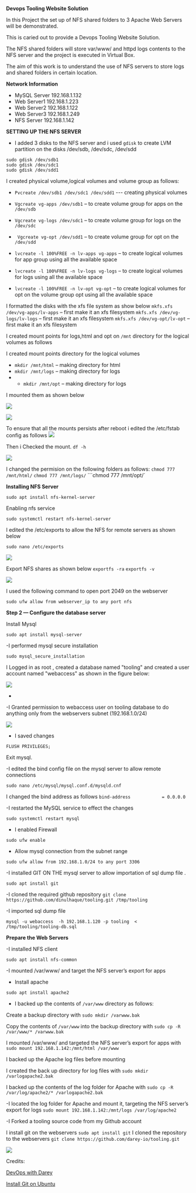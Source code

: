 **Devops Tooling Website Solution**


In this Project the set up of NFS shared folders to 3 Apache Web Servers will be demonstrated.

This is caried out to provide a Devops Tooling Website Solution.

The NFS shared folders will store var/www/ and  httpd logs contents to the NFS server and the project is executed in Virtual Box.

The aim of this work is to understand the use of  NFS servers to store logs and shared folders in certain location.

**Network Information**

- MySQL Server 192.168.1.132
- Web Server1 192.168.1.223
- Web Server2 192.168.1.122
- Web Server3 192.168.1.249
- NFS Server 192.168.1.142




**SETTING UP THE NFS SERVER**

- I added 3 disks to the NFS server and i used `gdisk` to create LVM partition on the disks /dev/sdb, /dev/sdc, /dev/sdd

```
sudo gdisk /dev/sdb1
sudo gdisk /dev/sdc1
sudo gdisk /dev/sdd1	
```



I created physical volume,logical volumes and volume group as follows:
- ```Pvcreate /dev/sdb1 /dev/sdc1 /dev/sdd1``` --- creating physical volumes
 

- ```Vgcreate vg-apps /dev/sdb1``` – to create volume group for apps on the ```/dev/sdb```
 
- ```Vgcreate vg-logs /dev/sdc1``` – to create volume group for logs on the ```/dev/sdc```
 
- ``` Vgcreate vg-opt /dev/sdd1``` – to create volume group for opt on the ```/dev/sdd```

- ```lvcreate -l 100%FREE -n lv-apps vg-apps``` – to create logical volumes for app group using all the available space

- ```lvcreate -l 100%FREE -n lv-logs vg-logs``` – to create logical volumes for logs using all the available space
 
- ```lvcreate -l 100%FREE -n lv-opt vg-opt``` – to create logical volumes for opt on the volume group opt using all the available space

I formatted the disks with the xfs file system as show below
```mkfs.xfs /dev/vg-apps/lv-apps``` – first make it an xfs filesystem
```mkfs.xfs /dev/vg-logs/lv-logs``` – first make it an xfs filesystem
```mkfs.xfs /dev/vg-opt/lv-opt``` – first make it an xfs filesystem


I created mount points for logs,html and opt on 
```/mnt``` directory for the logical volumes as follows

I created mount points directory for the logical volumes

- ```mkdir /mnt/html``` – making directory for html
- ```mkdir /mnt/logs``` – making directory for logs
- - ```mkdir /mnt/opt``` – making directory for logs


I mounted them as shown below

![](https://github.com/drazen-dee28/Devops-Tooling-Website-Solution/blob/main/devops_tooling/mount.jpg)



![](https://github.com/drazen-dee28/Devops-Tooling-Website-Solution/blob/main/devops_tooling/xfs.png)


To ensure that all the mounts  persists after reboot i edited the /etc/fstab config as follows
![](https://github.com/drazen-dee28/Devops-Tooling-Website-Solution/blob/main/devops_tooling/uuid.jpg)


Then i Checked the mount.
```df -h```

![](https://github.com/drazen-dee28/Devops-Tooling-Website-Solution/blob/main/devops_tooling/output.png)



I changed the permision on the following folders as follows:
```chmod 777 /mnt/html/```
```chmod 777 /mnt/logs/```
```chmod 777 /mnt/opt/`

 

**Installing NFS Server**

```sudo apt install nfs-kernel-server```

Enabling nfs service

 ```sudo systemctl restart nfs-kernel-server```


I edited the /etc/exports to allow the NFS for remote servers as shown below

```sudo nano /etc/exports```


![](https://github.com/drazen-dee28/Devops-Tooling-Website-Solution/blob/main/devops_tooling/export.png)

Export NFS shares as shown below
```exportfs -ra```
```exportfs -v```

![](https://github.com/drazen-dee28/Devops-Tooling-Website-Solution/blob/main/devops_tooling/exportfs.png)


I used the following command to open port 2049 on the webserver

```sudo ufw allow from webserver_ip to any port nfs```




**Step 2 — Configure the database server**

Install Mysql

```sudo apt install mysql-server```

-I performed mysql secure installation

```sudo mysql_secure_installation```


 I Logged in as root , created a database named "tooling" and created a user account named "webaccess" as shown in the figure below:

![](https://github.com/drazen-dee28/Devops-Tooling-Website-Solution/blob/main/devops_tooling/mysqllogin.png)


-
-I Granted permission to webaccess user on tooling database to do anything only from the webservers subnet (192.168.1.0/24)

![](https://github.com/drazen-dee28/Devops-Tooling-Website-Solution/blob/main/devops_tooling/privi.png)



- I saved changes

```FLUSH PRIVILEGES;```

Exit mysql.

-I edited the bind config  file on the mysql server to allow remote connections

 ```sudo nano /etc/mysql/mysql.conf.d/mysqld.cnf```

I changed the bind address  as follows
 ```bind-address            = 0.0.0.0```


 -I restarted the MySQL service to effect the changes 

 ```sudo systemctl restart mysql```

 - I enabled Firewall

 ```sudo ufw enable```

 - Allow mysql connection from the subnet range

```sudo ufw allow from 192.168.1.0/24 to any port 3306```


-I installed GIT ON THE mysql server  to allow importation of sql dump file .

```sudo apt install git```

-I cloned the required github repository
```git clone https://github.com/dinulhaque/tooling.git /tmp/tooling```

-I imported sql dump file

```mysql -u webaccess  -h 192.168.1.120 -p tooling  < /tmp/tooling/tooling-db.sql```



 **Prepare the Web Servers**

 -I installed NFS client

 ```sudo apt install nfs-common```

 -I mounted /var/www/ and target the NFS server’s export for apps



 - Install apache

 ```sudo apt install apache2```

 - I backed up the contents of `/var/www` directory as follows:

 Create a backup directory with `sudo mkdir /varwww.bak`
 
 Copy the contents of `/var/www` into the backup directory with `sudo cp -R /var/www/* /varwww.bak`

I mounted /var/www/ and targeted the NFS server’s export for apps with `sudo mount 192.168.1.142:/mnt/html /var/www`



I backed up the Apache log files before mounting

I created the back up directory for log files with `sudo mkdir /varlogapache2.bak`

I backed up the contents of the log folder for Apache with `sudo cp -R /var/log/apache2/* /varlogapache2.bak`

 -I located the log folder for Apache and mount it, targeting the NFS server’s export for logs
 `sudo mount 192.168.1.142:/mnt/logs /var/log/apache2`


-I Forked a tooling source code from  my Github account

I install git on the webservers
`sudo apt install git`
I cloned the repository to the webservers
`git clone https://github.com/darey-io/tooling.git`

![](https://github.com/drazen-dee28/Devops-Tooling-Website-Solution/blob/main/devops_tooling/clone.jpg)



 Credits:

 [DevOps with Darey](www.darey.io)
 
 [Install Git on Ubuntu](https://www.digitalocean.com/community/tutorials/how-to-install-git-on-ubuntu-20-04)